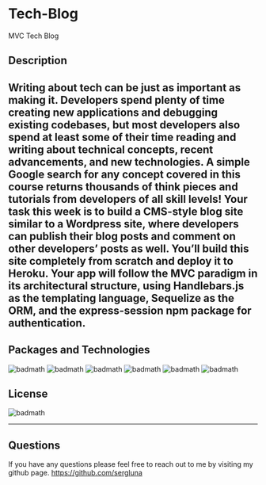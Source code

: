 # Tech-Blog
MVC Tech Blog

## Description
Writing about tech can be just as important as making it. Developers spend plenty of time creating new applications and debugging existing codebases, but most developers also spend at least some of their time reading and writing about technical concepts, recent advancements, and new technologies. A simple Google search for any concept covered in this course returns thousands of think pieces and tutorials from developers of all skill levels! Your task this week is to build a CMS-style blog site similar to a Wordpress site, where developers can publish their blog posts and comment on other developers’ posts as well. You’ll build this site completely from scratch and deploy it to Heroku. Your app will follow the MVC paradigm in its architectural structure, using Handlebars.js as the templating language, Sequelize as the ORM, and the express-session npm package for authentication.
---

## Packages and Technologies

![badmath](https://img.shields.io/badge/Language-JavaScript-blue)
![badmath](https://img.shields.io/badge/Registry-npm-ff69b4)
![badmath](https://img.shields.io/badge/SQL-MySQL-brightgreen)
![badmath](https://img.shields.io/badge/ORM-Sequelize-blueviolet)
![badmath](https://img.shields.io/badge/Enviorment-Node.js-success)
![badmath](https://img.shields.io/badge/Framework-Express.js-red)


## License
![badmath](https://img.shields.io/badge/License-MIT-red)

---

## Questions

If you have any questions please feel free to reach out to me by visiting my github page.
https://github.com/sergluna

